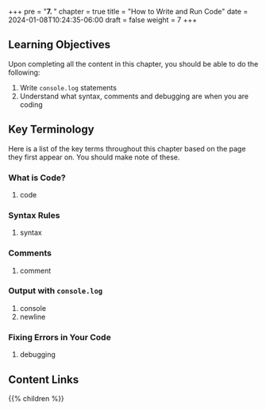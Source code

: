 +++
pre = "<b>7. </b>"
chapter = true
title = "How to Write and Run Code"
date = 2024-01-08T10:24:35-06:00
draft = false
weight = 7
+++

## Learning Objectives

Upon completing all the content in this chapter, you should be able to do the following:

1. Write `console.log` statements
1. Understand what syntax, comments and debugging are when you are coding

## Key Terminology

Here is a list of the key terms throughout this chapter based on the page they first appear on. You should make note of these.

### What is Code?

1. code

### Syntax Rules

1. syntax

### Comments

1. comment

### Output with `console.log`

1. console
1. newline

### Fixing Errors in Your Code

1. debugging

## Content Links

{{% children %}}
